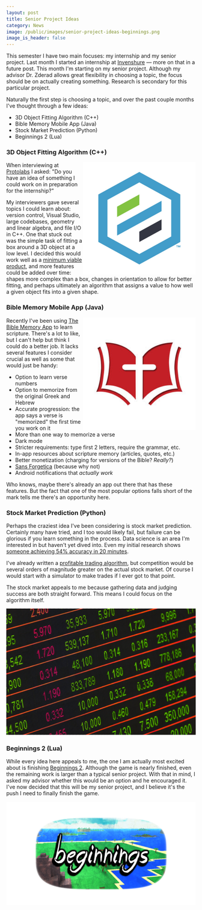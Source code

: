 ```yaml
---
layout: post
title: Senior Project Ideas
category: News
image: /public/images/senior-project-ideas-beginnings.png
image_is_header: false
---
```


This semester I have two main focuses: my internship and my senior project. Last month I started an internship at [Invenshure](https://invenshure.com/) — more on that in a future post. This month I'm starting on my senior project. Although my advisor Dr. Zderad allows great flexibility in choosing a topic, the focus should be on actually creating something. Research is secondary for this particular project.

Naturally the first step is choosing a topic, and over the past couple months I've thought through a few ideas:

* 3D Object Fitting Algorithm (C++)
* Bible Memory Mobile App (Java)
* Stock Market Prediction (Python)
* Beginnings 2 (Lua)

<!--more-->

### 3D Object Fitting Algorithm (C++)

<img src="/public/images/senior-project-ideas-protolabs.jpg" width="300" align="right">

When interviewing at [Protolabs](https://www.protolabs.com/) I asked: "Do you have an idea of something I could work on in preparation for the internship?"

My interviewers gave several topics I could learn about: version control, Visual Studio, large codebases, geometry and linear algebra, and file I/O in C++. One that stuck out was the simple task of fitting a box around a 3D object at a low level. I decided this would work well as a [minimum viable product](https://en.wikipedia.org/wiki/Minimum_viable_product), and more features could be added over time: shapes more complex than a box, changes in orientation to allow for better fitting, and perhaps ultimately an algorithm that assigns a value to how well a given object fits into a given shape.

### Bible Memory Mobile App (Java)

<img src="/public/images/senior-project-ideas-bible.jpg" width="300" align="right">

Recently I've been using [The Bible Memory App](https://biblememory.com/) to learn scripture. There's a lot to like, but I can't help but think I could do a better job. It lacks several features I consider crucial as well as some that would just be handy:

* Option to learn verse numbers
* Option to memorize from the original Greek and Hebrew
* Accurate progression: the app says a verse is "memorized" the first time you work on it
* More than one way to memorize a verse
* Dark mode
* Stricter requirements: type first 2 letters, require the grammar, etc.
* In-app resources about scripture memory (articles, quotes, etc.)
* Better monetization (charging for versions of the Bible? *Really?*)
* [Sans Forgetica](https://sansforgetica.rmit/) (because why not)
* Android notifications that *actually work*

Who knows, maybe there's already an app out there that has these features. But the fact that one of the most popular options falls short of the mark tells me there's an opportunity here.

### Stock Market Prediction (Python)

Perhaps the craziest idea I've been considering is stock market prediction. Certainly many have tried, and I too would likely fail, but failure can be glorious if you learn something in the process. Data science is an area I'm interested in but haven't yet dived into. Even my initial research shows [someone achieving 54% accuracy in 20 minutes](https://hackernoon.com/i-spent-20-minutes-trying-to-predict-the-stock-market-with-ai-these-are-my-results-59d48c7a388a).

I've already written a [profitable trading algorithm](/projects/currency/), but competition would be several orders of magnitude greater on the actual stock market. Of course I would start with a simulator to make trades if I ever got to that point.

The stock market appeals to me because gathering data and judging success are both straight forward. This means I could focus on the algorithm itself.

<img src="/public/images/senior-project-ideas-stocks.jpg">

### Beginnings 2 (Lua)

While every idea here appeals to me, the one I am actually most excited about is finishing [Beginnings 2](/projects/beginnings/). Although the game is nearly finished, even the remaining work is larger than a typical senior project. With that in mind, I asked my advisor whether this would be an option and he encouraged it. I've now decided that this will be my senior project, and I believe it's the push I need to finally finish the game.

<img src="/public/images/senior-project-ideas-beginnings.png">